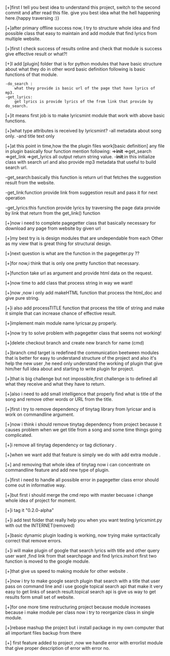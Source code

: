 [+]first I tell you best idea to understand this project, switch to the second commit and after read this file. give you best idea what the hell happening
   here.{happy traversing :)}

[+]after primary offline success now, I try to structure whole idea and find possible class that easy to maintain and add module that find lyrics
   from multiple website.

[+]first I check success of results online and check that module is success give effective result or what?!

[+]I add [plugin] folder that is for python modules that have basic structure about what they do in other word basic definition following is basic functions          of that module.

    -do_search :
        what they provide is basic url of the page that have lyrics of mp3.
    -get_lyrics:
        get lyrics is provide lyrics of the from link that provide by do_search.

[+]it means first job is to make lyricsmint module that work with above basic  functions.

[+]what type attributes is received by lyricsmint?
   -all metadata about song only.
   -and title text only

[+]at this point in time,how the the plugin files work[basic definition]   any file in plugin basically four function mention following:
  =>__init__
  =>get_search
  =>get_link
  =>get_lyrics
   all output return string value.
  -__init__:in this initialize class with search url and also provide mp3  metadata that useful to build search url.

  -get_search:basically this function is return url that fetches the  suggestion
   result from the website.

  -get_link:function provide link from suggestion result and pass it for next
   operation

  -get_lyrics:this function provide lyrics by traversing the page data provide
   by link that return from the get_link() function


[+]now i need to complete pagegetter class that basically necessary for download any page from website by given url

[+]my best try is is design modules that are undependable from each Other as my view that is great thing for structural design.

[+]next question is what are the function in the pagegetter.py ??

[+]for now,i think that is only one pretty function that necessary.

[+]function take url as argument and provide html data on the request.

[+]now time to add class that process string in way we want!

[+]now ,now i only add makeHTML function that process the html_doc and give pure
string.

[+]i also add processTITLE function that process the title of string and make it simple that can increase chance of effective result.

[+]implement main module name lyricsar.py properly.

[+]now try to solve problem with pagegetter class that seems not working!

[+]delete checkout branch and create new branch for name (cmd)

[+]branch cmd target is redefined the communication beetween modules that is better for easy to understand structure of the project and also it's
   help the new user ,he need only understand the working of plugin that give him/her full idea about and starting to write plugin for project.

[+]that is big challenge but not impossible,first challenge is to defined all what they receive and what they have to return.

[+]also i need to add small intelligence that properly find what is title of the song and remove other words or URL from the title.

[+]first i try to remove dependency of tinytag library from lyricsar and is work on commandline argument.

[+]now i think i should remove tinytag dependency from project because it causes
problem when we get title from a song and some time things going complicated.

[+]i remove all tinytag dependency or tag dictionary .

[+]when we want add that feature is simply we do with add extra module .

[+] and removing that whole idea of tinytag now i can concentrate on commandline feature and add new type of plugin.

[+]first i need to handle all possible error in pagegetter class error should come out in informative way.

[+]but first i should merge the cmd repo with master becuase i change whole idea of project for moment.

[+]i tag it "0.2.0-alpha"


[+]i add test folder that really help you when you want  testing lyricsmint.py with out the INTERNET(removed)

[+]basic dynamic plugin loading is working, now trying make syntactically correct  that remove errors.

[+]i will make plugin of google that search lyrics with title and other query user want ,find link from that searchpage and find lyrics.inshort first two function is moved to the google module.

[+]that give us speed to making module for other  website .

[+]now i try to make google search plugin that search with a title that user pass on command line and i use google topical search api that make it very easy
  to get links of search result.topical search api is give us way to get results form small set of website.

[+]for one more time restructuring project because module increases because i make module per class now i try to reorganize class in single module.

[+]rebase mashup the project but i install package in my own computer that all important files backup from there 

[+] first feature added to project ,now we handle error with errorlist module that give proper description of error with error no.
